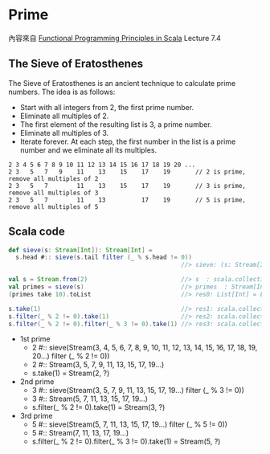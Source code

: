 # Prime

內容來自 [Functional Programming Principles in Scala](https://class.coursera.org/progfun-005) Lecture 7.4

## The Sieve of Eratosthenes
The Sieve of Eratosthenes is an ancient technique to calculate prime numbers. The idea is as follows:

- Start with all integers from 2, the first prime number.
- Eliminate all multiples of 2.
- The first element of the resulting list is 3, a prime number.
- Eliminate all multiples of 3.
- Iterate forever. At each step, the first number in the list is a prime number and we eliminate all its multiples.

```
2 3 4 5 6 7 8 9 10 11 12 13 14 15 16 17 18 19 20 ...
2 3   5   7   9    11    13    15    17    19       // 2 is prime, remove all multiples of 2
2 3   5   7        11    13    15    17    19       // 3 is prime, remove all multiples of 3
2 3   5   7        11    13          17    19       // 5 is prime, remove all multiples of 5
```

## Scala code
```scala
def sieve(s: Stream[Int]): Stream[Int] =
  s.head #:: sieve(s.tail filter (_ % s.head != 0))
                                                //> sieve: (s: Stream[Int])Stream[Int]

val s = Stream.from(2)                          //> s  : scala.collection.immutable.Stream[Int] = Stream(2, ?)
val primes = sieve(s)                           //> primes  : Stream[Int] = Stream(2, ?)
(primes take 10).toList                         //> res0: List[Int] = List(2, 3, 5, 7, 11, 13, 17, 19, 23, 29)

s.take(1)                                       //> res1: scala.collection.immutable.Stream[Int] = Stream(2, ?)
s.filter(_ % 2 != 0).take(1)                    //> res2: scala.collection.immutable.Stream[Int] = Stream(3, ?)
s.filter(_ % 2 != 0).filter(_ % 3 != 0).take(1) //> res3: scala.collection.immutable.Stream[Int] = Stream(5, ?)
```
- 1st prime
  - 2 #:: sieve(Stream(3, 4, 5, 6, 7, 8, 9, 10, 11, 12, 13, 14, 15, 16, 17, 18, 19, 20...) filter (_ % 2 != 0))
  - 2 #:: Stream(3, 5, 7, 9, 11, 13, 15, 17, 19...)
  - s.take(1) = Stream(2, ?)
- 2nd prime
  - 3 #:: sieve(Stream(3, 5, 7, 9, 11, 13, 15, 17, 19...) filter (_ % 3 != 0))
  - 3 #:: Stream(5, 7, 11, 13, 15, 17, 19...)
  - s.filter(_ % 2 != 0).take(1) = Stream(3, ?)
- 3rd prime
  - 5 #:: sieve(Stream(5, 7, 11, 13, 15, 17, 19...) filter (_ % 5 != 0))
  - 5 #:: Stream(7, 11, 13, 17, 19...)
  - s.filter(_ % 2 != 0).filter(_ % 3 != 0).take(1) = Stream(5, ?)
